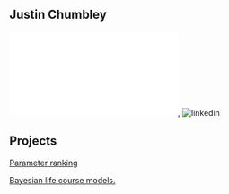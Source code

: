 ## Justin Chumbley 
![cv](credible_ranks.md), ![linkedin](https://www.linkedin.com/in/chumbleycode)

## Projects
[Parameter ranking](credible_ranks.md)

[Bayesian life course models.](life_course.md)

